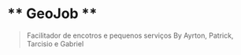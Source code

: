 ** GeoJob ** 
=============
> Facilitador de encotros e pequenos serviços
> By Ayrton, Patrick, Tarcisio e Gabriel